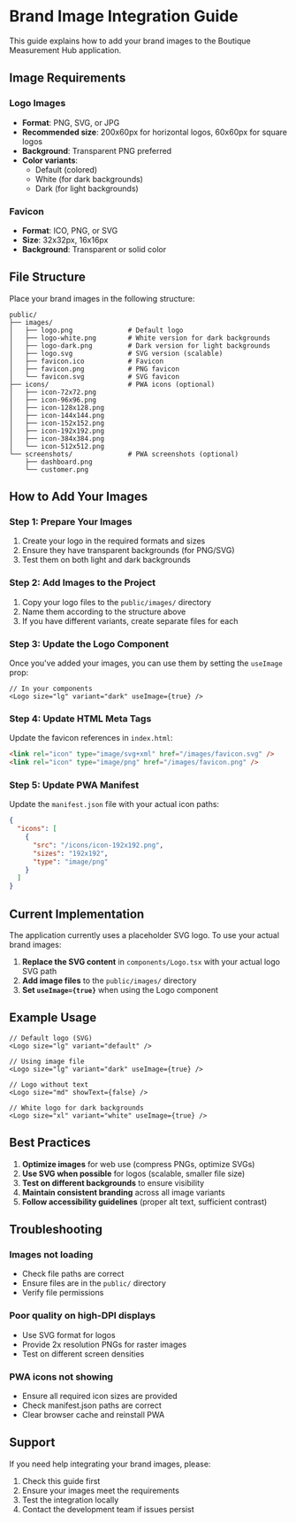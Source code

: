 # Brand Image Integration Guide

This guide explains how to add your brand images to the Boutique Measurement Hub application.

## Image Requirements

### Logo Images
- **Format**: PNG, SVG, or JPG
- **Recommended size**: 200x60px for horizontal logos, 60x60px for square logos
- **Background**: Transparent PNG preferred
- **Color variants**: 
  - Default (colored)
  - White (for dark backgrounds)
  - Dark (for light backgrounds)

### Favicon
- **Format**: ICO, PNG, or SVG
- **Size**: 32x32px, 16x16px
- **Background**: Transparent or solid color

## File Structure

Place your brand images in the following structure:

```
public/
├── images/
│   ├── logo.png              # Default logo
│   ├── logo-white.png        # White version for dark backgrounds
│   ├── logo-dark.png         # Dark version for light backgrounds
│   ├── logo.svg              # SVG version (scalable)
│   ├── favicon.ico           # Favicon
│   ├── favicon.png           # PNG favicon
│   └── favicon.svg           # SVG favicon
├── icons/                    # PWA icons (optional)
│   ├── icon-72x72.png
│   ├── icon-96x96.png
│   ├── icon-128x128.png
│   ├── icon-144x144.png
│   ├── icon-152x152.png
│   ├── icon-192x192.png
│   ├── icon-384x384.png
│   └── icon-512x512.png
└── screenshots/              # PWA screenshots (optional)
    ├── dashboard.png
    └── customer.png
```

## How to Add Your Images

### Step 1: Prepare Your Images
1. Create your logo in the required formats and sizes
2. Ensure they have transparent backgrounds (for PNG/SVG)
3. Test them on both light and dark backgrounds

### Step 2: Add Images to the Project
1. Copy your logo files to the `public/images/` directory
2. Name them according to the structure above
3. If you have different variants, create separate files for each

### Step 3: Update the Logo Component
Once you've added your images, you can use them by setting the `useImage` prop:

```tsx
// In your components
<Logo size="lg" variant="dark" useImage={true} />
```

### Step 4: Update HTML Meta Tags
Update the favicon references in `index.html`:

```html
<link rel="icon" type="image/svg+xml" href="/images/favicon.svg" />
<link rel="icon" type="image/png" href="/images/favicon.png" />
```

### Step 5: Update PWA Manifest
Update the `manifest.json` file with your actual icon paths:

```json
{
  "icons": [
    {
      "src": "/icons/icon-192x192.png",
      "sizes": "192x192",
      "type": "image/png"
    }
  ]
}
```

## Current Implementation

The application currently uses a placeholder SVG logo. To use your actual brand images:

1. **Replace the SVG content** in `components/Logo.tsx` with your actual logo SVG path
2. **Add image files** to the `public/images/` directory
3. **Set `useImage={true}`** when using the Logo component

## Example Usage

```tsx
// Default logo (SVG)
<Logo size="lg" variant="default" />

// Using image file
<Logo size="lg" variant="dark" useImage={true} />

// Logo without text
<Logo size="md" showText={false} />

// White logo for dark backgrounds
<Logo size="xl" variant="white" useImage={true} />
```

## Best Practices

1. **Optimize images** for web use (compress PNGs, optimize SVGs)
2. **Use SVG when possible** for logos (scalable, smaller file size)
3. **Test on different backgrounds** to ensure visibility
4. **Maintain consistent branding** across all image variants
5. **Follow accessibility guidelines** (proper alt text, sufficient contrast)

## Troubleshooting

### Images not loading
- Check file paths are correct
- Ensure files are in the `public/` directory
- Verify file permissions

### Poor quality on high-DPI displays
- Use SVG format for logos
- Provide 2x resolution PNGs for raster images
- Test on different screen densities

### PWA icons not showing
- Ensure all required icon sizes are provided
- Check manifest.json paths are correct
- Clear browser cache and reinstall PWA

## Support

If you need help integrating your brand images, please:
1. Check this guide first
2. Ensure your images meet the requirements
3. Test the integration locally
4. Contact the development team if issues persist 
